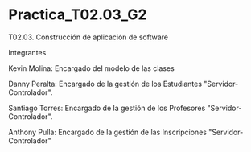 # Practica_T02.03_G2
T02.03. Construcción de aplicación de software 

Integrantes

Kevin Molina: Encargado del modelo de las clases  

Danny Peralta: Encargado de la gestión de los Estudiantes "Servidor-Controlador".

Santiago Torres: Encargado de la gestión de los Profesores "Servidor-Controlador".

Anthony Pulla: Encargado de la gestión de las Inscripciones "Servidor-Controlador"